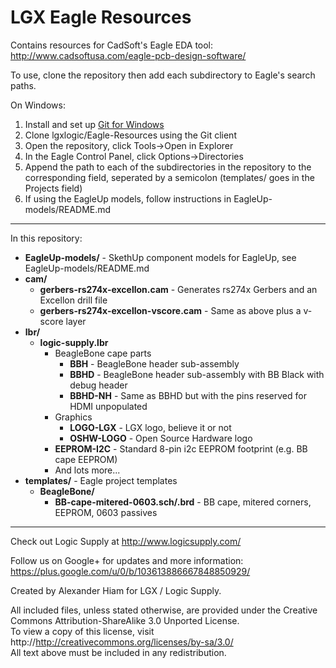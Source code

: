 LGX Eagle Resources
====================

Contains resources for CadSoft's Eagle EDA tool: http://www.cadsoftusa.com/eagle-pcb-design-software/

To use, clone the repository then add each subdirectory to Eagle's search paths.

On Windows:
 1. Install and set up [Git for Windows](http://windows.github.com/)
 2. Clone lgxlogic/Eagle-Resources using the Git client
 3. Open the repository, click Tools->Open in Explorer
 4. In the Eagle Control Panel, click Options->Directories
 5. Append the path to each of the subdirectories in the repository to the corresponding field, 
 seperated by a semicolon (templates/ goes in the Projects field)
 6. If using the EagleUp models, follow instructions in EagleUp-models/README.md

----

In this repository:

 * **EagleUp-models/** - SkethUp component models for EagleUp, see EagleUp-models/README.md
 * **cam/**
   * **gerbers-rs274x-excellon.cam** - Generates rs274x Gerbers and an Excellon drill file
   * **gerbers-rs274x-excellon-vscore.cam** - Same as above plus a v-score layer
 * **lbr/**
   * **logic-supply.lbr**
     * BeagleBone cape parts
         * **BBH** - BeagleBone header sub-assembly
         * **BBHD** - BeagleBone header sub-assembly with BB Black with debug header
         * **BBHD-NH** - Same as BBHD but with the pins reserved for HDMI unpopulated
     * Graphics
         * **LOGO-LGX** - LGX logo, believe it or not
         * **OSHW-LOGO** - Open Source Hardware logo
     * **EEPROM-I2C** - Standard 8-pin i2c EEPROM footprint (e.g. BB cape EEPROM)
     * And lots more...
 * **templates/** - Eagle project templates
   * **BeagleBone/**
     * **BB-cape-mitered-0603.sch/.brd** - BB cape, mitered corners, EEPROM, 0603 passives

----

Check out Logic Supply at http://www.logicsupply.com/

Follow us on Google+ for updates and more information: https://plus.google.com/u/0/b/103613886667848850929/

Created by Alexander Hiam for LGX / Logic Supply.

All included files, unless stated otherwise, are provided under the Creative Commons Attribution-ShareAlike 3.0 Unported License.   
To view a copy of this license, visit http://http://creativecommons.org/licenses/by-sa/3.0/  
All text above must be included in any redistribution.